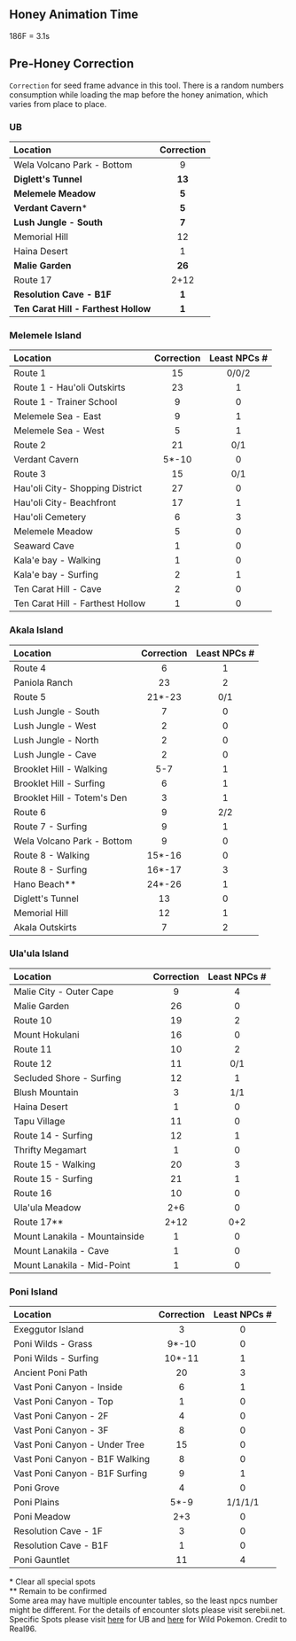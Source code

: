 ## Honey Animation Time 
186F = 3.1s

## Pre-Honey Correction
`Correction` for seed frame advance in this tool. There is a random numbers consumption while loading the map before the honey animation, which varies from place to place.<br>

### UB
Location|Correction
:---|:---:
Wela Volcano Park - Bottom|9
**Diglett's Tunnel**|**13**
**Melemele Meadow**|**5**
**Verdant Cavern***|**5**
**Lush Jungle - South**|**7**
Memorial Hill|12
Haina Desert|1
**Malie Garden**|**26**
Route 17|2+12
**Resolution Cave - B1F**|**1**
**Ten Carat Hill - Farthest Hollow**|**1**

### Melemele Island
Location|Correction|Least NPCs #
:---|:---:|:---:
Route 1|15|0/0/2
Route 1 - Hau'oli Outskirts|23|1
Route 1 - Trainer School|9|0
Melemele Sea - East|9|1
Melemele Sea - West|5|1
Route 2|21|0/1
Verdant Cavern|5*-10|0
Route 3|15|0/1
Hau'oli City- Shopping District|27|0
Hau'oli City- Beachfront|17|1
Hau'oli Cemetery|6|3
Melemele Meadow|5|0
Seaward Cave|1|0
Kala'e bay - Walking|1|0
Kala'e bay - Surfing|2|1
Ten Carat Hill - Cave|2|0
Ten Carat Hill - Farthest Hollow|1|0

### Akala Island
Location|Correction|Least NPCs #
:---|:---:|:---:
Route 4|6|1
Paniola Ranch|23|2
Route 5|21*-23|0/1
Lush Jungle - South|7|0
Lush Jungle - West|2|0
Lush Jungle - North|2|0
Lush Jungle - Cave|2|0
Brooklet Hill - Walking|5-7|1
Brooklet Hill - Surfing|6|1
Brooklet Hill - Totem's Den|3|1
Route 6|9|2/2
Route 7 - Surfing|9|1
Wela Volcano Park - Bottom|9|0
Route 8 - Walking|15*-16|0
Route 8 - Surfing|16*-17|3
Hano Beach**|24*-26|1
Diglett's Tunnel|13|0
Memorial Hill|12|1
Akala Outskirts|7|2

### Ula'ula Island
Location|Correction|Least NPCs #
:---|:---:|:---:
Malie City - Outer Cape|9|4
Malie Garden|26|0
Route 10|19|2
Mount Hokulani|16|0
Route 11|10|2
Route 12|11|0/1
Secluded Shore - Surfing|12|1
Blush Mountain|3|1/1
Haina Desert|1|0
Tapu Village|11|0
Route 14 - Surfing|12|1
Thrifty Megamart|1|0
Route 15 - Walking|20|3
Route 15 - Surfing|21|1
Route 16|10|0
Ula'ula Meadow|2+6|0
Route 17\*\*|2+12|0+2
Mount Lanakila - Mountainside|1|0
Mount Lanakila - Cave|1|0
Mount Lanakila - Mid-Point|1|0

### Poni Island
Location|Correction|Least NPCs #
:---|:---:|:---:
Exeggutor Island|3|0
Poni Wilds - Grass|9*-10|0
Poni Wilds - Surfing|10*-11|1
Ancient Poni Path|20|3
Vast Poni Canyon - Inside|6|1
Vast Poni Canyon - Top|1|0
Vast Poni Canyon - 2F|4|0
Vast Poni Canyon - 3F|8|0
Vast Poni Canyon - Under Tree|15|0
Vast Poni Canyon - B1F Walking|8|0
Vast Poni Canyon - B1F Surfing|9|1
Poni Grove|4|0
Poni Plains|5*-9|1/1/1/1
Poni Meadow|2+3|0
Resolution Cave - 1F|3|0
Resolution Cave - B1F|1|0
Poni Gauntlet|11|4

\* Clear all special spots<br>
\*\* Remain to be confirmed <br>
Some area may have multiple encounter tables, so the least npcs number might be different. For the details of encounter slots please visit serebii.net.<br>
Specific Spots please visit [here](http://pokerng.forumcommunity.net/?t=59574488) for UB and [here](http://pokerng.forumcommunity.net/?t=59613020) for Wild Pokemon. Credit to Real96.